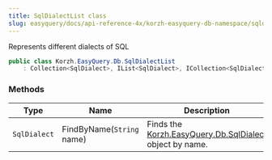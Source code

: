 ```yaml
---
title: SqlDialectList class
slug: easyquery/docs/api-reference-4x/korzh-easyquery-db-namespace/sqldialectlist-class
---
```



Represents different dialects of SQL
```csharp
public class Korzh.EasyQuery.Db.SqlDialectList
    : Collection<SqlDialect>, IList<SqlDialect>, ICollection<SqlDialect>, IEnumerable<SqlDialect>, IEnumerable, IList, ICollection, IReadOnlyList<SqlDialect>, IReadOnlyCollection<SqlDialect>

```

### Methods

| Type | Name | Description | 
| --- | --- | --- | 
| `SqlDialect` | FindByName(`String` name) | Finds the [Korzh.EasyQuery.Db.SqlDialect](/api-reference-4x/korzh-easyquery-db-namespace/sqldialect-class) object by name. |